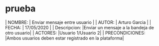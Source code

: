 # prueba
| NOMBRE:                             | Enviar mensaje entre usuario                                                  |
| AUTOR:                              | Arturo Garcia                                                  |
| FECHA:                              | 17/05/2020                                                  |
| Descripcion:                        |Enviar un mensaje a la bandeja de otro usuario|
| ACTORES:                        |Usuario 1/Usuario 2|
| PRECONDICIONES:                        |Ambos usuarios deben estar registrado en la plataforma|


